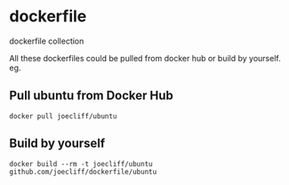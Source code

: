dockerfile
==========

dockerfile collection


All these dockerfiles could be pulled from docker hub or build by yourself. eg.

Pull ubuntu from Docker Hub
------
```
docker pull joecliff/ubuntu
```

Build by yourself
------
```
docker build --rm -t joecliff/ubuntu github.com/joecliff/dockerfile/ubuntu
```